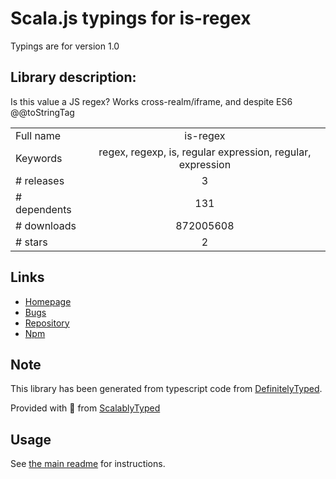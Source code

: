 
# Scala.js typings for is-regex

Typings are for version 1.0

## Library description:
Is this value a JS regex? Works cross-realm/iframe, and despite ES6 @@toStringTag

|                    |                 |
| ------------------ | :-------------: |
| Full name          | is-regex |
| Keywords           | regex, regexp, is, regular expression, regular, expression |
| # releases         | 3 |
| # dependents       | 131 |
| # downloads        | 872005608 |
| # stars            | 2 |

## Links
- [Homepage](https://github.com/inspect-js/is-regex)
- [Bugs](https://github.com/inspect-js/is-regex/issues)
- [Repository](https://github.com/inspect-js/is-regex)
- [Npm](https://www.npmjs.com/package/is-regex)
    


## Note
This library has been generated from typescript code from [DefinitelyTyped](https://definitelytyped.org).

Provided with :purple_heart: from [ScalablyTyped](https://github.com/oyvindberg/ScalablyTyped)

## Usage
See [the main readme](../../readme.md) for instructions.


